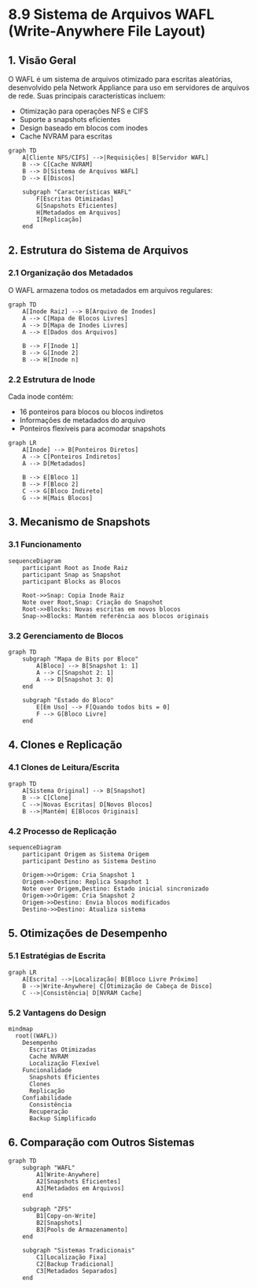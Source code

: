 # 8.9 Sistema de Arquivos WAFL (Write-Anywhere File Layout)

## 1. Visão Geral

O WAFL é um sistema de arquivos otimizado para escritas aleatórias, desenvolvido pela Network Appliance para uso em servidores de arquivos de rede. Suas principais características incluem:

- Otimização para operações NFS e CIFS
- Suporte a snapshots eficientes
- Design baseado em blocos com inodes
- Cache NVRAM para escritas

```mermaid
graph TD
    A[Cliente NFS/CIFS] -->|Requisições| B[Servidor WAFL]
    B --> C[Cache NVRAM]
    B --> D[Sistema de Arquivos WAFL]
    D --> E[Discos]
    
    subgraph "Características WAFL"
        F[Escritas Otimizadas]
        G[Snapshots Eficientes]
        H[Metadados em Arquivos]
        I[Replicação]
    end
```

## 2. Estrutura do Sistema de Arquivos

### 2.1 Organização dos Metadados

O WAFL armazena todos os metadados em arquivos regulares:

```mermaid
graph TD
    A[Inode Raiz] --> B[Arquivo de Inodes]
    A --> C[Mapa de Blocos Livres]
    A --> D[Mapa de Inodes Livres]
    A --> E[Dados dos Arquivos]
    
    B --> F[Inode 1]
    B --> G[Inode 2]
    B --> H[Inode n]
```

### 2.2 Estrutura de Inode

Cada inode contém:
- 16 ponteiros para blocos ou blocos indiretos
- Informações de metadados do arquivo
- Ponteiros flexíveis para acomodar snapshots

```mermaid
graph LR
    A[Inode] --> B[Ponteiros Diretos]
    A --> C[Ponteiros Indiretos]
    A --> D[Metadados]
    
    B --> E[Bloco 1]
    B --> F[Bloco 2]
    C --> G[Bloco Indireto]
    G --> H[Mais Blocos]
```

## 3. Mecanismo de Snapshots

### 3.1 Funcionamento

```mermaid
sequenceDiagram
    participant Root as Inode Raiz
    participant Snap as Snapshot
    participant Blocks as Blocos
    
    Root->>Snap: Copia Inode Raiz
    Note over Root,Snap: Criação do Snapshot
    Root->>Blocks: Novas escritas em novos blocos
    Snap->>Blocks: Mantém referência aos blocos originais
```

### 3.2 Gerenciamento de Blocos

```mermaid
graph TD
    subgraph "Mapa de Bits por Bloco"
        A[Bloco] --> B[Snapshot 1: 1]
        A --> C[Snapshot 2: 1]
        A --> D[Snapshot 3: 0]
    end
    
    subgraph "Estado do Bloco"
        E[Em Uso] --> F[Quando todos bits = 0]
        F --> G[Bloco Livre]
    end
```

## 4. Clones e Replicação

### 4.1 Clones de Leitura/Escrita

```mermaid
graph TD
    A[Sistema Original] --> B[Snapshot]
    B --> C[Clone]
    C -->|Novas Escritas| D[Novos Blocos]
    B -->|Mantém| E[Blocos Originais]
```

### 4.2 Processo de Replicação

```mermaid
sequenceDiagram
    participant Origem as Sistema Origem
    participant Destino as Sistema Destino
    
    Origem->>Origem: Cria Snapshot 1
    Origem->>Destino: Replica Snapshot 1
    Note over Origem,Destino: Estado inicial sincronizado
    Origem->>Origem: Cria Snapshot 2
    Origem->>Destino: Envia blocos modificados
    Destino->>Destino: Atualiza sistema
```

## 5. Otimizações de Desempenho

### 5.1 Estratégias de Escrita

```mermaid
graph LR
    A[Escrita] -->|Localização| B[Bloco Livre Próximo]
    B -->|Write-Anywhere| C[Otimização de Cabeça de Disco]
    C -->|Consistência| D[NVRAM Cache]
```

### 5.2 Vantagens do Design

```mermaid
mindmap
  root((WAFL))
    Desempenho
      Escritas Otimizadas
      Cache NVRAM
      Localização Flexível
    Funcionalidade
      Snapshots Eficientes
      Clones
      Replicação
    Confiabilidade
      Consistência
      Recuperação
      Backup Simplificado
```

## 6. Comparação com Outros Sistemas

```mermaid
graph TD
    subgraph "WAFL"
        A1[Write-Anywhere]
        A2[Snapshots Eficientes]
        A3[Metadados em Arquivos]
    end
    
    subgraph "ZFS"
        B1[Copy-on-Write]
        B2[Snapshots]
        B3[Pools de Armazenamento]
    end
    
    subgraph "Sistemas Tradicionais"
        C1[Localização Fixa]
        C2[Backup Tradicional]
        C3[Metadados Separados]
    end
```